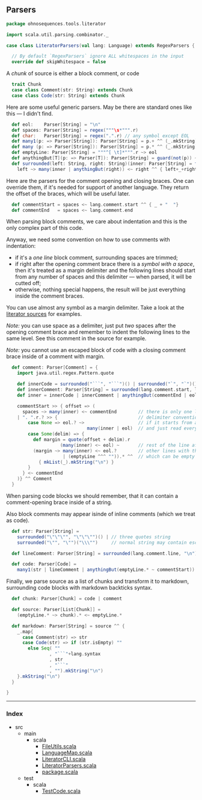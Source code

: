 ## Parsers

```scala
package ohnosequences.tools.literator

import scala.util.parsing.combinator._

case class LiteratorParsers(val lang: Language) extends RegexParsers {

  // By default `RegexParsers` ignore ALL whitespaces in the input
  override def skipWhitespace = false
```

A _chunk_ of source is either a block comment, or code

```scala
  trait Chunk
  case class Comment(str: String) extends Chunk
  case class Code(str: String) extends Chunk
```

Here are some useful generic parsers.
May be there are standard ones like this — I didn't find.

```scala
  def eol:    Parser[String] = "\n"
  def spaces: Parser[String] = regex("""\s*""".r)
  def char:   Parser[String] = regex(".".r) // any symbol except EOL
  def many1(p: => Parser[String]): Parser[String] = p.+ ^^ (_.mkString)
  def many (p: => Parser[String]): Parser[String] = p.* ^^ (_.mkString)
  def emptyLine: Parser[String] = """^[ \t]*""".r ~> eol
  def anythingBut[T](p: => Parser[T]): Parser[String] = guard(not(p)) ~> (char | eol)
  def surrounded(left: String, right: String)(inner: Parser[String] = failure("")) = 
    left ~> many(inner | anythingBut(right)) <~ right ^^ { left+_+right }
```

Here are the parsers for the comment opening and closing braces.
One can override them, if it's needed for support of another language. 
They return the offset of the braces, which will be useful later.

```scala
  def commentStart = spaces <~ lang.comment.start ^^ { _ + "  "}
  def commentEnd   = spaces <~ lang.comment.end
```

When parsing block comments, we care about indentation and this is the
only complex part of this code.

Anyway, we need some convention on how to use comments with indentation:
- if it's a _one line_ block comment, surrounding spaces are trimmed;
- if right after the opening comment brace there is a _symbol with a space_,
  then it's treated as a margin delimiter and the following lines should
  start from any number of spaces and this delimiter — when parsed, it will
  be cutted off;
- otherwise, nothing special happens, the result will be just everything 
  inside the comment braces.

You can use almost any symbol as a margin delimiter. Take a look at the 
[literator sources](src/main/scala/Literator.scala) for examples.

_Note:_ you can use space as a delimiter, just put _two_ spaces after the
opening comment brace and remember to indent the following lines to the 
same level. See this comment in the source for example.

_Note:_ you cannot use an escaped block of code with a closing comment brace 
inside of a comment with margin.

```scala
  def comment: Parser[Comment] = {
    import java.util.regex.Pattern.quote

    def innerCode = surrounded("```", "```")() | surrounded("`", "`")()
    def innerComment: Parser[String] = surrounded(lang.comment.start, lang.comment.end)()
    def inner = innerCode | innerComment | anythingBut(commentEnd | eol)

    commentStart >> { offset => (
      spaces ~> many(inner) <~ commentEnd        // there is only one line
    | ". ".r.? >> {                              // delimiter convention: any char + space
        case None => eol.? ~>                    // if it starts from a newline, skip it
                              many(inner | eol)  // and just read everything
        case Some(delim) => {
          def margin = quote(offset + delim).r
                    (many(inner) <~ eol) ~       // rest of the line after delimiter
          (margin ~> many(inner) <~ eol.?        // other lines with the margin
                     | (emptyLine ^^^ "")).* ^^  // which can be empty
            { mkList(_).mkString("\n") }
        }
      } <~ commentEnd 
    )} ^^ Comment
  }
```

When parsing code blocks we should remember, that it
can contain a comment-opening brace inside of a string.

Also block comments may appear isinde of inline comments 
(which we treat as code).

```scala
  def str: Parser[String] = 
    surrounded("\"\"\"", "\"\"\"")() | // three quotes string
    surrounded("\"", "\"")("\\\"")     // normal string may contain escaped quote

  def lineComment: Parser[String] = surrounded(lang.comment.line, "\n")()

  def code: Parser[Code] =
    many1(str | lineComment | anythingBut(emptyLine.* ~ commentStart)) ^^ Code
```

Finally, we parse source as a list of chunks and
transform it to markdown, surrounding code blocks 
with markdown backticks syntax.

```scala
  def chunk: Parser[Chunk] = code | comment

  def source: Parser[List[Chunk]] =
    (emptyLine.* ~> chunk).* <~ emptyLine.*

  def markdown: Parser[String] = source ^^ {
    _.map{
      case Comment(str) => str
      case Code(str) => if (str.isEmpty) ""
        else Seq( ""
                , "```"+lang.syntax
                , str
                , "```"
                , "").mkString("\n")
    }.mkString("\n")
  }

}

```


------

### Index

+ src
  + main
    + scala
      + [FileUtils.scala][main/scala/FileUtils.scala]
      + [LanguageMap.scala][main/scala/LanguageMap.scala]
      + [LiteratorCLI.scala][main/scala/LiteratorCLI.scala]
      + [LiteratorParsers.scala][main/scala/LiteratorParsers.scala]
      + [package.scala][main/scala/package.scala]
  + test
    + scala
      + [TestCode.scala][test/scala/TestCode.scala]

[main/scala/FileUtils.scala]: FileUtils.scala.md
[main/scala/LanguageMap.scala]: LanguageMap.scala.md
[main/scala/LiteratorCLI.scala]: LiteratorCLI.scala.md
[main/scala/LiteratorParsers.scala]: LiteratorParsers.scala.md
[main/scala/package.scala]: package.scala.md
[test/scala/TestCode.scala]: ../../test/scala/TestCode.scala.md
